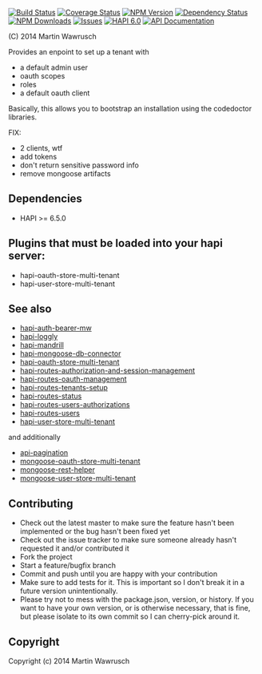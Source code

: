 [![Build Status](https://travis-ci.org/codedoctor/hapi-routes-tenants-setup.svg?branch=master)](https://travis-ci.org/codedoctor/hapi-routes-tenants-setup)
[![Coverage Status](https://img.shields.io/coveralls/codedoctor/hapi-routes-tenants-setup.svg)](https://coveralls.io/r/codedoctor/hapi-routes-tenants-setup)
[![NPM Version](http://img.shields.io/npm/v/hapi-routes-tenants-setup.svg)](https://www.npmjs.org/package//hapi-routes-tenants-setup)
[![Dependency Status](https://gemnasium.com/codedoctor/hapi-routes-tenants-setup.svg)](https://gemnasium.com/codedoctor/hapi-routes-tenants-setup)
[![NPM Downloads](http://img.shields.io/npm/dm/hapi-routes-tenants-setup.svg)](https://www.npmjs.org/package/hapi-routes-tenants-setup)
[![Issues](http://img.shields.io/github/issues/codedoctor/hapi-routes-tenants-setup.svg)](https://github.com/codedoctor/hapi-routes-tenants-setup/issues)
[![HAPI 6.0](http://img.shields.io/badge/hapi-6.0-blue.svg)](http://hapijs.com)
[![API Documentation](http://img.shields.io/badge/API-Documentation-ff69b4.svg)](http://coffeedoc.info/github/codedoctor/hapi-routes-tenants-setup)

(C) 2014 Martin Wawrusch

Provides an enpoint to set up a tenant with

* a default admin user
* oauth scopes
* roles
* a default oauth client

Basically, this allows you to bootstrap an installation using the codedoctor libraries.

FIX:
* 2 clients, wtf
* add tokens
* don't return sensitive password info
* remove mongoose artifacts



## Dependencies

* HAPI >= 6.5.0

## Plugins that must be loaded into your hapi server:

* hapi-oauth-store-multi-tenant
* hapi-user-store-multi-tenant

## See also

* [hapi-auth-bearer-mw](https://github.com/codedoctor/hapi-auth-bearer-mw)
* [hapi-loggly](https://github.com/codedoctor/hapi-loggly)
* [hapi-mandrill](https://github.com/codedoctor/hapi-mandrill)
* [hapi-mongoose-db-connector](https://github.com/codedoctor/hapi-mongoose-db-connector)
* [hapi-oauth-store-multi-tenant](https://github.com/codedoctor/hapi-oauth-store-multi-tenant)
* [hapi-routes-authorization-and-session-management](https://github.com/codedoctor/hapi-routes-authorization-and-session-management)
* [hapi-routes-oauth-management](https://github.com/codedoctor/hapi-routes-oauth-management)
* [hapi-routes-tenants-setup](https://github.com/codedoctor/hapi-routes-tenants-setup)
* [hapi-routes-status](https://github.com/codedoctor/hapi-routes-status)
* [hapi-routes-users-authorizations](https://github.com/codedoctor/hapi-routes-users-authorizations)
* [hapi-routes-users](https://github.com/codedoctor/hapi-routes-users)
* [hapi-user-store-multi-tenant](https://github.com/codedoctor/hapi-user-store-multi-tenant)

and additionally

* [api-pagination](https://github.com/codedoctor/api-pagination)
* [mongoose-oauth-store-multi-tenant](https://github.com/codedoctor/mongoose-oauth-store-multi-tenant)
* [mongoose-rest-helper](https://github.com/codedoctor/mongoose-rest-helper)
* [mongoose-user-store-multi-tenant](https://github.com/codedoctor/mongoose-user-store-multi-tenant)

## Contributing
 
* Check out the latest master to make sure the feature hasn't been implemented or the bug hasn't been fixed yet
* Check out the issue tracker to make sure someone already hasn't requested it and/or contributed it
* Fork the project
* Start a feature/bugfix branch
* Commit and push until you are happy with your contribution
* Make sure to add tests for it. This is important so I don't break it in a future version unintentionally.
* Please try not to mess with the package.json, version, or history. If you want to have your own version, or is otherwise necessary, that is fine, but please isolate to its own commit so I can cherry-pick around it.

## Copyright

Copyright (c) 2014 Martin Wawrusch 


